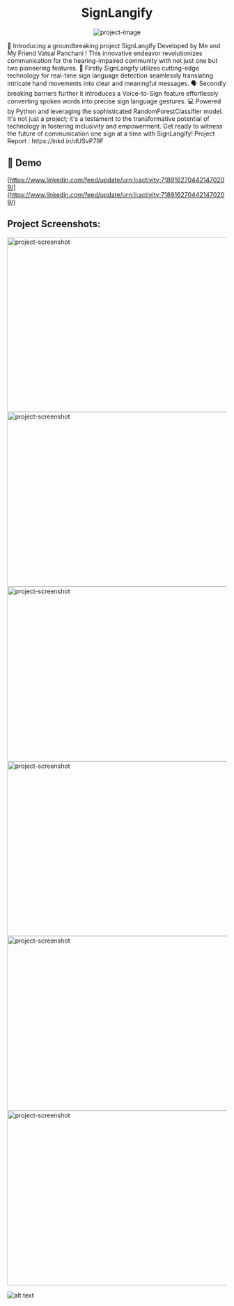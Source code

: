 <h1 align="center" id="title">SignLangify</h1>

<p align="center"><img src="https://socialify.git.ci/HetRojivadiya/SignLanguage-Detection-And-Voice-To-Sign-Prediction/image?language=1&amp;owner=1&amp;name=1&amp;stargazers=1&amp;theme=Light" alt="project-image"></p>

<p id="description">🌟 Introducing a groundbreaking project SignLangify Developed by Me and My Friend Vatsal Panchani ! This innovative endeavor revolutionizes communication for the hearing-impaired community with not just one but two pioneering features. 👋 Firstly SignLangify utilizes cutting-edge technology for real-time sign language detection seamlessly translating intricate hand movements into clear and meaningful messages. 🗣️ Secondly breaking barriers further it introduces a Voice-to-Sign feature effortlessly converting spoken words into precise sign language gestures. 💻 Powered by Python and leveraging the sophisticated RandomForestClassifier model. It's not just a project; it's a testament to the transformative potential of technology in fostering inclusivity and empowerment. Get ready to witness the future of communication one sign at a time with SignLangify! Project Report : https://lnkd.in/dUSvP79F</p>

<h2>🚀 Demo</h2>

[https://www.linkedin.com/feed/update/urn:li:activity:7189162704421470209/](https://www.linkedin.com/feed/update/urn:li:activity:7189162704421470209/)

<h2>Project Screenshots:</h2>

<img src="https://drive.google.com/uc?export=view&id=1B6c91q8DASx8Nqbq79_SW8oYoMI1xNdf" alt="project-screenshot" width="800" height="400/"><br/>
<img src="https://drive.google.com/uc?export=view&id=1bjHZtvVTTQorznAtl--PCg3PJ5kQaYO9" alt="project-screenshot" width="800" height="400/"><br/>
<img src="https://drive.google.com/uc?export=view&id=1hF-D7d6wc8pMzk2hLe7QQWD6o_U4K1wA" alt="project-screenshot" width="700" height="400/"><br/>
<img src="https://drive.google.com/uc?export=view&id=1txy5NIxBvbzES_kJTpeBGHw9cUWsl-kJ" alt="project-screenshot" width="800" height="400/"><br/>
<img src="https://drive.google.com/uc?export=view&id=1k0CY5xZ6fF3vs2vJ3ngrH5ZUiBLUIak7" alt="project-screenshot" width="800" height="400/"><br/>
<img src="https://drive.google.com/uc?export=view&id=18PhHK9UXAxG5sTziZr5zjZ10ihnmhndI" alt="project-screenshot" width="800" height="400/"><br/>

![alt text](https://drive.google.com/uc?export=view&id=1hF-D7d6wc8pMzk2hLe7QQWD6o_U4K1wA)

